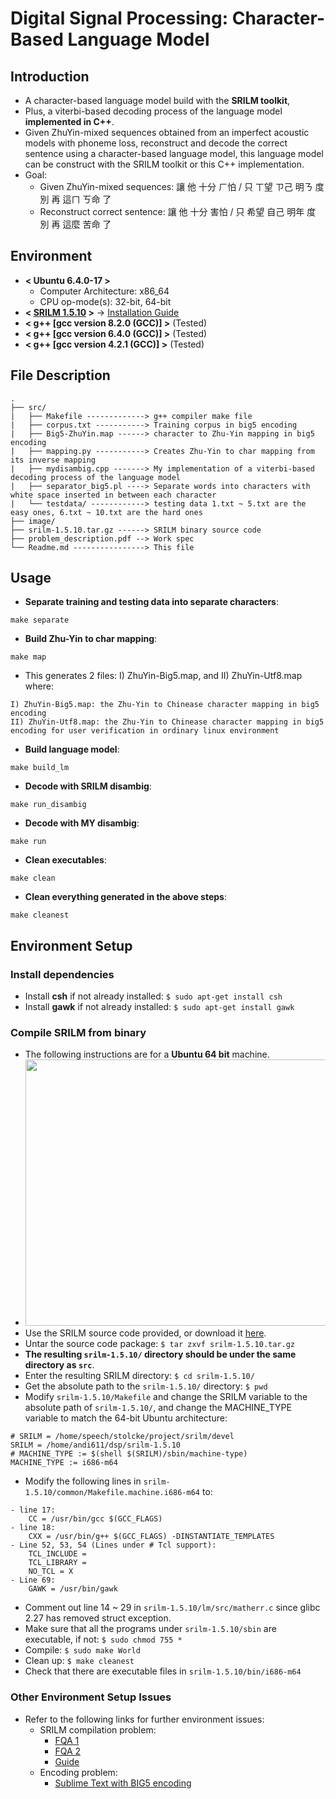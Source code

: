 # Digital Signal Processing: Character-Based Language Model


## Introduction
- A character-based language model build with the **SRILM toolkit**,
- Plus, a viterbi-based decoding process of the language model **implemented in C++**.
- Given ZhuYin-mixed sequences obtained from an imperfect acoustic models with phoneme loss, reconstruct and decode the correct sentence using a character-based language model, this language model can be construct with the SRILM toolkit or this C++ implementation.
- Goal:
    - Given ZhuYin-mixed sequences: 讓 他 十分 ㄏ怕 / 只 ㄒ望 ㄗ己 明ㄋ 度 別 再 這ㄇ ㄎ命 了
    - Reconstruct correct sentence: 讓 他 十分 害怕 / 只 希望 自己 明年 度 別 再 這麼 苦命 了


## Environment
* **< Ubuntu 6.4.0-17 >**    
    * Computer Architecture: x86_64
    * CPU op-mode(s): 32-bit, 64-bit           
* **< [SRILM 1.5.10](http://www.speech.sri.com/projects/srilm/) >** -> [Installation Guide](#Setup)
* **< g++ [gcc version 8.2.0 (GCC)] >** (Tested)
* **< g++ [gcc version 6.4.0 (GCC)] >** (Tested)
* **< g++ [gcc version 4.2.1 (GCC)] >** (Tested)


## File Description
```
.
├── src/
|   ├── Makefile -------------> g++ compiler make file
|   ├── corpus.txt -----------> Training corpus in big5 encoding
|   ├── Big5-ZhuYin.map ------> character to Zhu-Yin mapping in big5 encoding
|   ├── mapping.py -----------> Creates Zhu-Yin to char mapping from its inverse mapping
|   ├── mydisambig.cpp -------> My implementation of a viterbi-based decoding process of the language model
|   ├── separator_big5.pl ----> Separate words into characters with white space inserted in between each character
|   └── testdata/ ------------> testing data 1.txt ~ 5.txt are the easy ones, 6.txt ~ 10.txt are the hard ones
├── image/
├── srilm-1.5.10.tar.gz ------> SRILM binary source code
├── problem_description.pdf --> Work spec
└── Readme.md ----------------> This file
```


## Usage
- **Separate training and testing data into separate characters**:
```
make separate
```
- **Build Zhu-Yin to char mapping**:
```
make map
```
- This generates 2 files: I) ZhuYin-Big5.map, and II) ZhuYin-Utf8.map where:
```
I) ZhuYin-Big5.map: the Zhu-Yin to Chinease character mapping in big5 encoding
II) ZhuYin-Utf8.map: the Zhu-Yin to Chinease character mapping in big5 encoding for user verification in ordinary linux environment
```
- **Build language model**:
```
make build_lm
```

- **Decode with SRILM disambig**:
```
make run_disambig
```
- **Decode with MY disambig**:
```
make run
```
- **Clean executables**:
```
make clean
```
- **Clean everything generated in the above steps**:
```
make cleanest
```


## <a name="Setup"></a>Environment Setup

### Install dependencies
- Install **csh** if not already installed: `$ sudo apt-get install csh`
- Install **gawk** if not already installed: `$ sudo apt-get install gawk`

### Compile SRILM from binary
- The following instructions are for a **Ubuntu 64 bit** machine.
- <img src=https://github.com/andi611/Character-Based-Language-Model/blob/master/image/lscpu.png width="506" height="426">
- Use the SRILM source code provided, or download it [here](http://speech.ee.ntu.edu.tw/homework/DSP_HW3/srilm-1.5.10.tar.gz).
- Untar the source code package: `$ tar zxvf srilm-1.5.10.tar.gz`
- **The resulting `srilm-1.5.10/` directory should be under the same directory as `src`**.
- Enter the resulting SRILM directory: `$ cd srilm-1.5.10/`
- Get the absolute path to the `srilm-1.5.10/` directory: `$ pwd`
- Modify `srilm-1.5.10/Makefile` and change the SRILM variable to the absolute path of `srilm-1.5.10/`, and change the MACHINE_TYPE variable to match the 64-bit Ubuntu architecture:
```
# SRILM = /home/speech/stolcke/project/srilm/devel
SRILM = /home/andi611/dsp/srilm-1.5.10
# MACHINE_TYPE := $(shell $(SRILM)/sbin/machine-type)
MACHINE_TYPE := i686-m64
```
- Modify the following lines in `srilm-1.5.10/common/Makefile.machine.i686-m64` to:
```
- line 17: 
    CC = /usr/bin/gcc $(GCC_FLAGS)
- line 18: 
    CXX = /usr/bin/g++ $(GCC_FLAGS) -DINSTANTIATE_TEMPLATES
- Line 52, 53, 54 (Lines under # Tcl support):    
    TCL_INCLUDE =
    TCL_LIBRARY =
    NO_TCL = X
- Line 69: 
    GAWK = /usr/bin/gawk
```
- Comment out line 14 ~ 29 in `srilm-1.5.10/lm/src/matherr.c` since glibc 2.27 has removed struct exception.
- Make sure that all the programs under `srilm-1.5.10/sbin` are executable, if not: `$ sudo chmod 755 *`
- Compile: `$ sudo make World`
- Clean up: `$ make cleanest`
- Check that there are executable files in `srilm-1.5.10/bin/i686-m64`

### Other Environment Setup Issues
- Refer to the following links for further environment issues:
    - SRILM compilation problem:
        - [FQA 1](http://speech.ee.ntu.edu.tw/DSP2018Autumn/hw3/faq.html)
        - [FQA 2](http://speech.ee.ntu.edu.tw/DSP2018Autumn/hw3/faq.html)
        - [Guide](http://www.52nlp.cn/ubuntu-64-bit-system-srilm-configuration)
    - Encoding problem:
        - [Sublime Text with BIG5 encoding](https://ephrain.net/sublime-text-%E8%AE%93-sublime-text-%E6%94%AF%E6%8F%B4-big5-%E7%B7%A8%E7%A2%BC%E7%9A%84%E6%96%87%E5%AD%97%E6%AA%94/)

